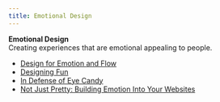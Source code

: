 ```yaml
---
title: Emotional Design
---
```

**Emotional Design**  
Creating experiences that are emotional appealing to people.
*   [Design for Emotion and Flow](http://www.boxesandarrows.com/view/design-for-emotion)  
*   [Designing Fun](http://www.alistapart.com/articles/designing-fun/)  
*   [In Defense of Eye Candy](http://alistapart.com/article/indefenseofeyecandy)  
*   [Not Just Pretty: Building Emotion Into Your Websites](http://www.smashingmagazine.com/2012/04/building-emotion-into-your-websites/)
